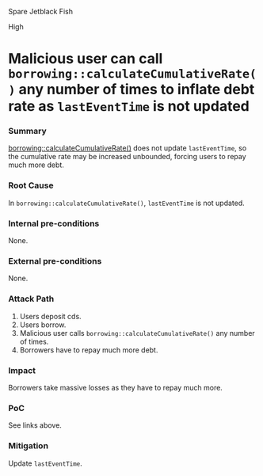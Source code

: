 Spare Jetblack Fish

High

# Malicious user can call `borrowing::calculateCumulativeRate()` any number of times to inflate debt rate as `lastEventTime` is not updated

### Summary

[borrowing::calculateCumulativeRate()](https://github.com/sherlock-audit/2024-11-autonomint/blob/main/Blockchain/Blockchian/contracts/Core_logic/borrowing.sol#L530) does not update `lastEventTime`, so the cumulative rate may be increased unbounded, forcing users to repay much more debt.

### Root Cause

In `borrowing::calculateCumulativeRate()`, `lastEventTime` is not updated.

### Internal pre-conditions

None.

### External pre-conditions

None.

### Attack Path

1. Users deposit cds.
2. Users borrow.
3. Malicious user calls `borrowing::calculateCumulativeRate()` any number of times.
4. Borrowers have to repay much more debt.

### Impact

Borrowers take massive losses as they have to repay much more.

### PoC

See links above.

### Mitigation

Update `lastEventTime`.